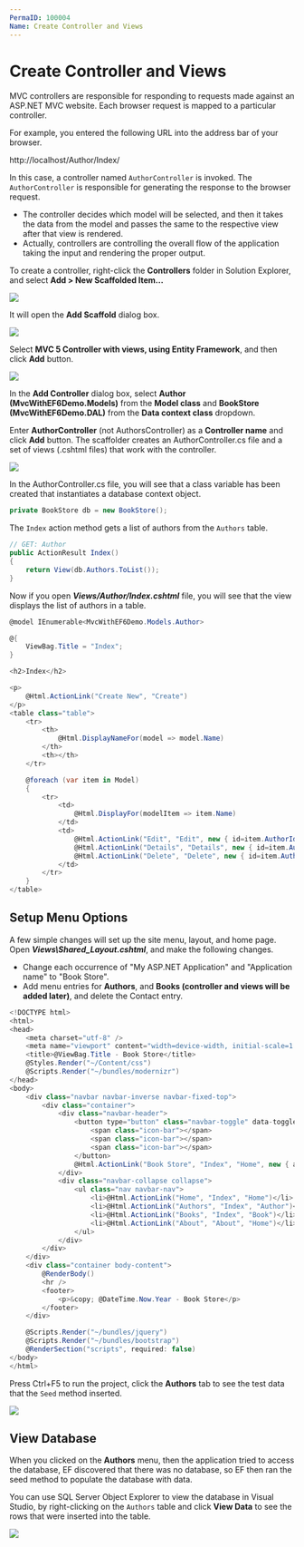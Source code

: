 ```yaml
---
PermaID: 100004
Name: Create Controller and Views
---
```


# Create Controller and Views

MVC controllers are responsible for responding to requests made against an ASP.NET MVC website. Each browser request is mapped to a particular controller. 

For example, you entered the following URL into the address bar of your browser.

http://localhost/Author/Index/

In this case, a controller named `AuthorController` is invoked. The `AuthorController` is responsible for generating the response to the browser request.

 - The controller decides which model will be selected, and then it takes the data from the model and passes the same to the respective view after that view is rendered. 
 - Actually, controllers are controlling the overall flow of the application taking the input and rendering the proper output.

To create a controller, right-click the **Controllers** folder in Solution Explorer, and select **Add > New Scaffolded Item...**

<img src="https://raw.githubusercontent.com/zzzprojects/learn-orm/master/mvc-with-entity-framework-6/images/create-controller-1.png">

It will open the **Add Scaffold** dialog box. 

<img src="https://raw.githubusercontent.com/zzzprojects/learn-orm/master/mvc-with-entity-framework-6/images/create-controller-2.png">

Select **MVC 5 Controller with views, using Entity Framework**, and then click **Add** button.

<img src="https://raw.githubusercontent.com/zzzprojects/learn-orm/master/mvc-with-entity-framework-6/images/create-controller-3.png">

In the **Add Controller** dialog box, select **Author (MvcWithEF6Demo.Models)** from the **Model class** and **BookStore (MvcWithEF6Demo.DAL)** from the **Data context class** dropdown.

Enter **AuthorController** (not AuthorsController) as a **Controller name** and click **Add** button. The scaffolder creates an AuthorController.cs file and a set of views (.cshtml files) that work with the controller. 

<img src="https://raw.githubusercontent.com/zzzprojects/learn-orm/master/mvc-with-entity-framework-6/images/create-controller-4.png">

In the AuthorController.cs file, you will see that a class variable has been created that instantiates a database context object.

```csharp
private BookStore db = new BookStore();
```

The `Index` action method gets a list of authors from the `Authors` table.

```csharp
// GET: Author
public ActionResult Index()
{
    return View(db.Authors.ToList());
}
```

Now if you open ***Views/Author/Index.cshtml*** file, you will see that the view displays the list of authors in a table.

```csharp
@model IEnumerable<MvcWithEF6Demo.Models.Author>

@{
    ViewBag.Title = "Index";
}

<h2>Index</h2>

<p>
    @Html.ActionLink("Create New", "Create")
</p>
<table class="table">
    <tr>
        <th>
            @Html.DisplayNameFor(model => model.Name)
        </th>
        <th></th>
    </tr>

    @foreach (var item in Model) 
    {
        <tr>
            <td>
                @Html.DisplayFor(modelItem => item.Name)
            </td>
            <td>
                @Html.ActionLink("Edit", "Edit", new { id=item.AuthorId }) |
                @Html.ActionLink("Details", "Details", new { id=item.AuthorId }) |
                @Html.ActionLink("Delete", "Delete", new { id=item.AuthorId })
            </td>
        </tr>
    }
</table>

```

## Setup Menu Options

A few simple changes will set up the site menu, layout, and home page. Open ***Views\Shared\_Layout.cshtml***, and make the following changes.

 - Change each occurrence of "My ASP.NET Application" and "Application name" to "Book Store".
 - Add menu entries for **Authors**, and **Books (controller and views will be added later)**, and delete the Contact entry.

```csharp
<!DOCTYPE html>
<html>
<head>
    <meta charset="utf-8" />
    <meta name="viewport" content="width=device-width, initial-scale=1.0">
    <title>@ViewBag.Title - Book Store</title>
    @Styles.Render("~/Content/css")
    @Scripts.Render("~/bundles/modernizr")
</head>
<body>
    <div class="navbar navbar-inverse navbar-fixed-top">
        <div class="container">
            <div class="navbar-header">
                <button type="button" class="navbar-toggle" data-toggle="collapse" data-target=".navbar-collapse">
                    <span class="icon-bar"></span>
                    <span class="icon-bar"></span>
                    <span class="icon-bar"></span>
                </button>
                @Html.ActionLink("Book Store", "Index", "Home", new { area = "" }, new { @class = "navbar-brand" })
            </div>
            <div class="navbar-collapse collapse">
                <ul class="nav navbar-nav">
                    <li>@Html.ActionLink("Home", "Index", "Home")</li>
                    <li>@Html.ActionLink("Authors", "Index", "Author")</li>
                    <li>@Html.ActionLink("Books", "Index", "Book")</li>
                    <li>@Html.ActionLink("About", "About", "Home")</li>
                </ul>
            </div>
        </div>
    </div>
    <div class="container body-content">
        @RenderBody()
        <hr />
        <footer>
            <p>&copy; @DateTime.Now.Year - Book Store</p>
        </footer>
    </div>

    @Scripts.Render("~/bundles/jquery")
    @Scripts.Render("~/bundles/bootstrap")
    @RenderSection("scripts", required: false)
</body>
</html>
```

Press Ctrl+F5 to run the project, click the **Authors** tab to see the test data that the `Seed` method inserted.

<img src="https://raw.githubusercontent.com/zzzprojects/learn-orm/master/mvc-with-entity-framework-6/images/create-controller-5.png">

## View Database

When you clicked on the **Authors** menu, then the application tried to access the database, EF discovered that there was no database, so EF then ran the seed method to populate the database with data.

You can use SQL Server Object Explorer to view the database in Visual Studio, by right-clicking on the `Authors` table and click **View Data** to see the rows that were inserted into the table.

<img src="https://raw.githubusercontent.com/zzzprojects/learn-orm/master/mvc-with-entity-framework-6/images/create-controller-6.png">
